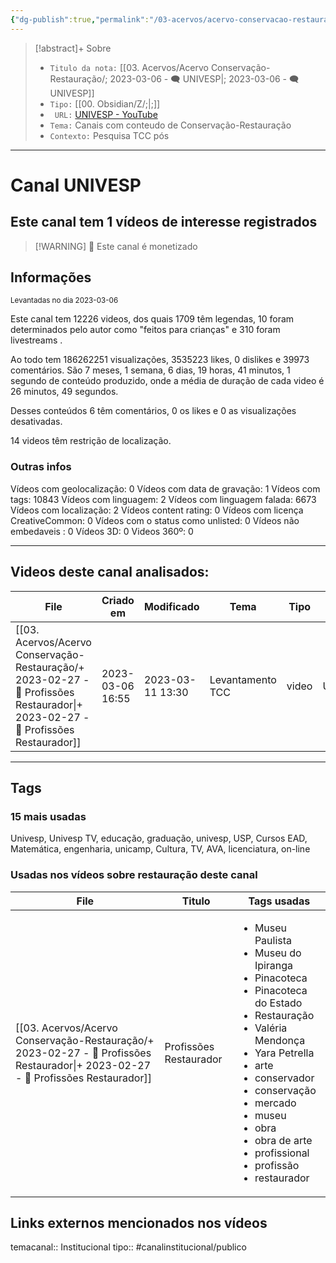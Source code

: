 ```yaml
---
{"dg-publish":true,"permalink":"/03-acervos/acervo-conservacao-restauracao/2023-03-06-univesp/","tags":["🧠️/📥️/🗨️/🟩️"]}
---
```


>[!abstract]+ Sobre
>- `Titulo da nota:`  [[03. Acervos/Acervo Conservação-Restauração/; 2023-03-06 - 🗨️ UNIVESP\|; 2023-03-06 - 🗨️ UNIVESP]]
>- `Tipo:`  [[00. Obsidian/Z/;\|;]]
>- ` URL:`  [UNIVESP - YouTube](http://www.youtube.com/@univesptv)
>- `Tema:`  Canais com conteudo de Conservação-Restauração
>- ` Contexto: ` Pesquisa TCC pós
***

# Canal UNIVESP
## Este canal tem 1 vídeos de interesse registrados
>[!WARNING] 💸 Este canal é monetizado

## Informações
<small> Levantadas no dia 2023-03-06 </small>


Este canal tem 12226 videos, dos quais 1709 têm legendas, 10 foram determinados pelo autor como "feitos para crianças" e 310 foram livestreams .

Ao todo tem 186262251 visualizações, 3535223 likes, 0 dislikes e 39973 comentários.
São 7 meses, 1 semana, 6 dias, 19 horas, 41 minutos, 1 segundo de conteúdo produzido, onde a média de duração de cada video é 26 minutos, 49 segundos.

Desses conteúdos 6 têm comentários, 0 os likes e 0 as visualizações desativadas.

14 videos têm restrição de localização.

### Outras infos

Vídeos com geolocalização: 0
Vídeos com data de gravação: 1
Vídeos com tags: 10843
Vídeos com linguagem: 2
Vídeos com linguagem falada: 6673
Vídeos com localização: 2
Vídeos content rating: 0
Vídeos com licença CreativeCommon: 0
Vídeos com o status como unlisted: 0
Vídeos não embedaveis : 0
Vídeos 3D: 0
Videos 360º: 0
***
## Videos deste canal analisados:
| File                                                                                                                                         | Criado em        | Modificado       | Tema             | Tipo  | Canal   |
| -------------------------------------------------------------------------------------------------------------------------------------------- | ---------------- | ---------------- | ---------------- | ----- | ------- |
| [[03. Acervos/Acervo Conservação-Restauração/+ 2023-02-27   -  🎥️ Profissões Restaurador\|+ 2023-02-27   -  🎥️ Profissões Restaurador]] | 2023-03-06 16:55 | 2023-03-11 13:30 | Levantamento TCC | video | UNIVESP |

***

## Tags
### 15 mais usadas

Univesp, Univesp TV, educação, graduação, univesp, USP, Cursos EAD, Matemática, engenharia, unicamp, Cultura, TV, AVA, licenciatura, on-line

### Usadas nos vídeos sobre restauração deste canal
| File                                                                                                                                         | Titulo                 | Tags usadas                                                                                                                                                                                                                                                                                                                                                   |
| -------------------------------------------------------------------------------------------------------------------------------------------- | ---------------------- | ------------------------------------------------------------------------------------------------------------------------------------------------------------------------------------------------------------------------------------------------------------------------------------------------------------------------------------------------------------- |
| [[03. Acervos/Acervo Conservação-Restauração/+ 2023-02-27   -  🎥️ Profissões Restaurador\|+ 2023-02-27   -  🎥️ Profissões Restaurador]] | Profissões Restaurador | <ul><li>Museu Paulista</li><li>Museu do Ipiranga</li><li>Pinacoteca</li><li>Pinacoteca do Estado</li><li>Restauração</li><li>Valéria Mendonça</li><li>Yara Petrella</li><li>arte</li><li>conservador</li><li>conservação</li><li>mercado</li><li>museu</li><li>obra</li><li>obra de arte</li><li>profissional</li><li>profissão</li><li>restaurador</li></ul> |




##  Links externos mencionados nos vídeos



temacanal:: Institucional
tipo:: #canalinstitucional/publico